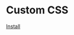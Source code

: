 # Custom CSS
[Install](https://github.com/TetraTheta/TetraUserScripts/raw/main/.archive/Custom%20CSS/Custom-CSS.user.js)
